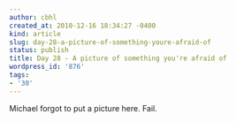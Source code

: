 ```yaml
---
author: cbhl
created_at: 2010-12-16 18:34:27 -0400
kind: article
slug: day-28-a-picture-of-something-youre-afraid-of
status: publish
title: Day 28 - A picture of something you're afraid of
wordpress_id: '876'
tags:
- '30'
---
```


Michael forgot to put a picture here. Fail.
